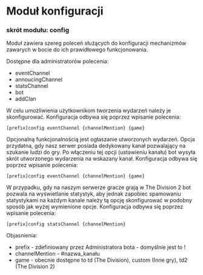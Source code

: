 
# Moduł konfiguracji
### skrót modułu: config

Moduł zawiera szereg poleceń służących do konfiguracji mechanizmów zawarych w bocie do ich prawidłowego funkcjonowania.

Dostępne dla administratorów polecenia:
- eventChannel
- annoucingChannel
- statsChannel
- bot
- addClan

W celu umożliwienia użytkownikom tworzenia wydarzeń należy je skonfigurować.
Konfiguracja odbywa się poprzez wpisanie polecenia: 
```
[prefix]config eventChannel {channelMention} {game}
```

Opcjonalną funkcjonalnością jest ogłaszanie utworzonych wydarzeń. Opcja przydatna, gdy nasz serwer posiada dedykowany kanał pozwalający na szukanie ludzi do gry.
Po włączeniu tej opcji (ustawieniu kanału) bot wysyła skrót utworzonego wydarzenia na wskazany kanał.
Konfiguracja odbywa się poprzez wpisanie polecenia: 
```
[prefix]config eventChannel {channelMention} {game}
```

W przypadku, gdy na naszym serwerze gracze grają w The Division 2 bot pozwala na wyświetlanie statystyk, aby jednak zapobiec spamowaniu statystykami na każdym kanale należy tą opcję skonfigurować w podobny sposób jak wyżej wymienione opcje.
Konfiguracja odbywa się poprzez wpisanie polecenia: 
```
[prefix]config statsChannel {channelMention}
```

Objasnienia:

- prefix - zdefiniowany przez Administratora bota - domyślnie jest to !
- channelMention - #nazwa_kanału
- game - obecnie dostępne to td (The Division), custom (Inne gry), td2 (The Division 2)